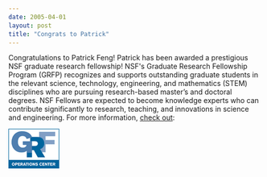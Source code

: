 ```yaml
---
date: 2005-04-01
layout: post
title: "Congrats to Patrick"
---
```


Congratulations to Patrick Feng! 
Patrick has been awarded a prestigious NSF graduate research fellowship!
NSF's Graduate Research Fellowship Program (GRFP) recognizes and supports outstanding graduate students in the relevant science, technology, engineering, and mathematics (STEM) disciplines who are pursuing research-based master’s and doctoral degrees. 
NSF Fellows are expected to become knowledge experts who can contribute significantly to research, teaching, and innovations in science and engineering. 
For more information, [check out](http://www.nsfgradfellows.org/):

![NSFGRFP Logo](/assets/img/2017/NSFGRFPlogo.gif)